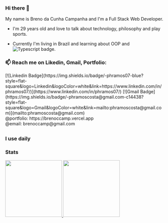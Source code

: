 ### Hi there 👋
<!--
**brenoccamp/brenoccamp** is a ✨ _special_ ✨ repository because its `README.md` (this file) appears on your GitHub profile.

Here are some ideas to get you started:

- 🔭 I’m currently working on ...
- 👯 I’m looking to collaborate on ...
- 🤔 I’m looking for help with ...
- 💬 Ask me about ...
- 😄 Pronouns: ...
- ⚡ Fun fact: ...
-->
My name is Breno da Cunha Campanha and I'm a Full Stack Web Developer.
- I'm 29 years old and love to talk about technology, philosophy and play sports.

- Currently I'm living in Brazil and learning about OOP and <img src="https://camo.githubusercontent.com/15569ddae589aac1f190bb8f480c3f1947ae54ceb78fcc0a4e9bcf5688718189/68747470733a2f2f696d672e736869656c64732e696f2f62616467652f2d547970657363726970742d77686974653f7374796c653d666c61742d73717561726526636f6c6f723d313931396666266c6f676f3d74797065736372697074266c6f676f436f6c6f723d7768697465" alt="Typescript badge">.

<h3>📫 Reach me on Likedin, Gmail, Portfolio:</h3>
 [![Linkedin Badge](https://img.shields.io/badge/-phramos07-blue?style=flat-square&logo=Linkedin&logoColor=white&link=https://www.linkedin.com/in/phramos07/)](https://www.linkedin.com/in/phramos07/)
[![Gmail Badge](https://img.shields.io/badge/-phramoscosta@gmail.com-c14438?style=flat-square&logo=Gmail&logoColor=white&link=mailto:phramoscosta@gmail.com)](mailto:phramoscosta@gmail.com)
 <br>
 @portfolio: https://brenoccamp.vercel.app
 <br>
 @email:     brenoccamp@gmail.com
<h2></h2>
<h3>I use daily</h3>

### Stats
<div>
<a href="https://github.com/brenoccamp">
<img height="180em" src="https://github-readme-stats.vercel.app/api?username=brenoccamp&show_icons=true&theme=tokyonight&include_all_commits=true&count_private=true"/>
<img height="180em" src="https://github-readme-stats.vercel.app/api/top-langs/?username=brenoccamp&layout=compact&langs_count=7&theme=tokyonight"/>
</div>
<div style="display: inline_block"><br></a>
